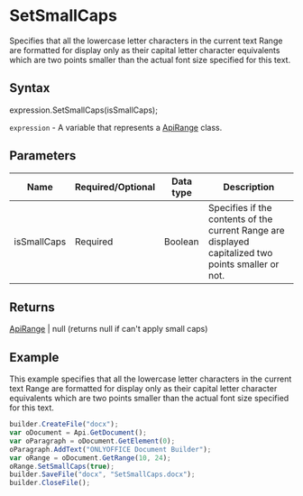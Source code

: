 # SetSmallCaps

Specifies that all the lowercase letter characters in the current text Range are formatted for display only as their capital letter character equivalents which are two points smaller than the actual font size specified for this text.

## Syntax

expression.SetSmallCaps(isSmallCaps);

`expression` - A variable that represents a [ApiRange](../ApiRange.md) class.

## Parameters

| **Name** | **Required/Optional** | **Data type** | **Description** |
| ------------- | ------------- | ------------- | ------------- |
| isSmallCaps | Required | Boolean | Specifies if the contents of the current Range are displayed capitalized two points smaller or not. |

## Returns

[ApiRange](../ApiRange.md) &#124; null (returns null if can't apply small caps)

## Example

This example specifies that all the lowercase letter characters in the current text Range are formatted for display only as their capital letter character equivalents which are two points smaller than the actual font size specified for this text.

```javascript
builder.CreateFile("docx");
var oDocument = Api.GetDocument();
var oParagraph = oDocument.GetElement(0);
oParagraph.AddText("ONLYOFFICE Document Builder");
var oRange = oDocument.GetRange(10, 24);
oRange.SetSmallCaps(true);
builder.SaveFile("docx", "SetSmallCaps.docx");
builder.CloseFile();
```